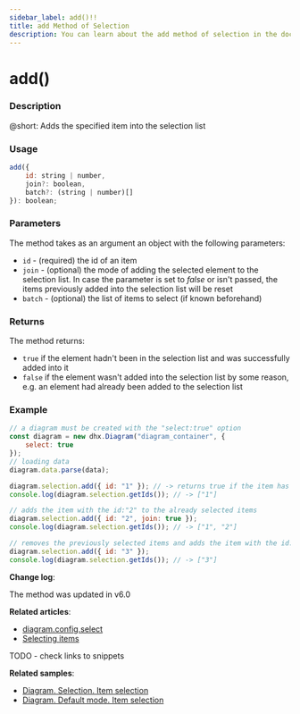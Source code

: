 ```yaml
---
sidebar_label: add()!!
title: add Method of Selection
description: You can learn about the add method of selection in the documentation of the DHTMLX JavaScript Diagram library. Browse developer guides and API reference, try out code examples and live demos, and download a free 30-day evaluation version of DHTMLX Diagram.
---
```


# add()

### Description

@short: Adds the specified item into the selection list

### Usage

~~~jsx
add({
    id: string | number,
    join?: boolean,
    batch?: (string | number)[]
}): boolean;
~~~

### Parameters

The method takes as an argument an object with the following parameters:

- `id` - (required) the id of an item 
- `join` - (optional) the mode of adding the selected element to the selection list. In case the parameter is set to *false* or isn't passed, the items previously added into the selection list will be reset
- `batch` - (optional) the list of items to select (if known beforehand)

### Returns

The method returns:

- `true` if the element hadn't been in the selection list and was successfully added into it
- `false` if the element wasn't added into the selection list by some reason, e.g. an element had already been added to the selection list

### Example

~~~jsx {8,11-12,15-16}
// a diagram must be created with the "select:true" option
const diagram = new dhx.Diagram("diagram_container", { 
    select: true 
});
// loading data
diagram.data.parse(data);

diagram.selection.add({ id: "1" }); // -> returns true if the item has been selected
console.log(diagram.selection.getIds()); // -> ["1"]

// adds the item with the id:"2" to the already selected items
diagram.selection.add({ id: "2", join: true }); 
console.log(diagram.selection.getIds()); // -> ["1", "2"]

// removes the previously selected items and adds the item with the id:"3"
diagram.selection.add({ id: "3" }); 
console.log(diagram.selection.getIds()); // -> ["3"]
~~~

**Change log**: 

The method was updated in v6.0

**Related articles**:  

- [diagram.config.select](../../../api/diagram/select_property/)
- [Selecting items](../../../guides/manipulating_items/#selecting-items)

TODO - check links to snippets

**Related samples**:

- [Diagram. Selection. Item selection](https://snippet.dhtmlx.com/jyoxn5h7)
- [Diagram. Default mode. Item selection](https://snippet.dhtmlx.com/tcny4obw)